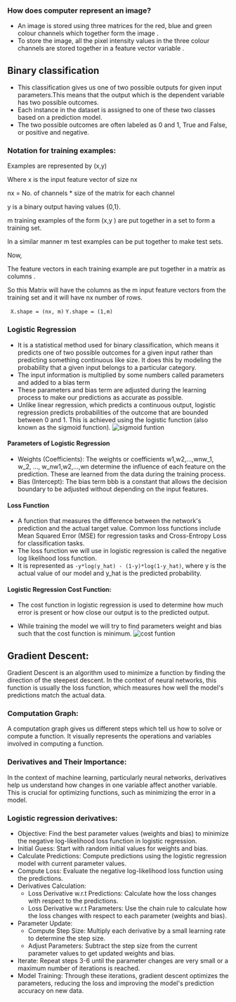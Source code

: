 ### How does computer represent an image?
- An image is stored using three matrices for the red, blue and green colour channels which together form the image .
- To store the image, all the pixel intensity values in the three colour channels are stored together in a feature vector variable .

## Binary classification 
- This classification gives us one of two possible outputs for given input parameters.This means that the output which is the dependent variable has two possible outcomes.
- Each instance in the dataset is assigned to one of these two classes based on a prediction model.
- The two possible outcomes are often labeled as 0 and 1, True and False, or positive and negative.

### Notation for training examples:
Examples are represented by (x,y)

Where x is the input feature vector of size nx 

nx =  No. of channels * size of the matrix for each channel

y is a binary output having values {0,1}.

m training examples of the form (x,y ) are put together in a set to form a training set.

In a similar manner m test examples can be put together to make test sets.

Now,

The feature vectors in each training example are put together in a matrix as columns .

So this Matrix will have the columns as the m input feature vectors from the training set and it will 
have nx number of rows.

` X.shape = (nx, m)` `Y.shape = (1,m)`

### Logistic Regression 
- It is a statistical method used for binary classification, which means it predicts one of two possible outcomes for a given input rather than predicting something continuous like size. It does this by modeling the probability that a given input belongs to a particular category.
- The input information is multiplied by some numbers called parameters and added to a bias term
- These parameters and bias term are adjusted during the learning process to make our predictions as accurate as possible.
- Unlike linear regression, which predicts a continuous output, logistic regression predicts probabilities of the outcome that are bounded between 0 and 1. This is achieved using the logistic function (also known as the sigmoid function).
![sigmoid funtion](Notes/Course1/sigmoid.png)

#### Parameters of Logistic Regression
- Weights (Coefficients): The weights or coefficients w1,w2,...,wnw_1, w_2, ..., w_nw1​,w2​,...,wn​ determine the influence of each feature on the prediction. These are learned from the data during the training process.
- Bias (Intercept): The bias term bbb is a constant that allows the decision boundary to be adjusted without depending on the input features.

#### Loss Function
- A function that measures the difference between the network's prediction and the actual target value. Common loss functions include Mean Squared Error (MSE) for regression tasks and Cross-Entropy Loss for classification tasks.
- The loss function we will use in logistic regression is called the negative log likelihood loss function.
- It is represented as `-y*log(y_hat) - (1-y)*log(1-y_hat)`, where y is the actual value of our model and y_hat is the predicted probability.

#### Logistic Regression Cost Function:
- The cost function in logistic regression is used to determine how much error is present or how close our output is to the predicted output.

- While training the model we will try to find parameters weight and bias such that the cost function is minimum.
![cost funtion](C:\Users\Sourish\Project-X-Lip-Reading\Notes\Course1\loss.png)

## Gradient Descent:
Gradient Descent is an algorithm used to minimize a function by finding the direction of the steepest descent. In the context of neural networks, this function is usually the loss function, which measures how well the model's predictions match the actual data. 

### Computation Graph:
A computation graph gives us different steps which tell us how to solve or compute a function. 
It visually represents the operations and variables involved in computing a function.

### Derivatives and Their Importance:
In the context of machine learning, particularly neural networks, derivatives help us understand how changes in one variable affect another variable. This is crucial for optimizing functions, such as minimizing the error in a model.

### Logistic regression derivatives:
- Objective: Find the best parameter values (weights and bias) to minimize the negative log-likelihood loss function in logistic regression.
- Initial Guess: Start with random initial values for weights and bias.
- Calculate Predictions: Compute predictions using the logistic regression model with current parameter values.
- Compute Loss: Evaluate the negative log-likelihood loss function using the predictions.
- Derivatives Calculation:
  - Loss Derivative w.r.t Predictions: Calculate how the loss changes with respect to the predictions.
  - Loss Derivative w.r.t Parameters: Use the chain rule to calculate how the loss changes with respect to each parameter (weights and bias).
- Parameter Update:
  - Compute Step Size: Multiply each derivative by a small learning rate to determine the step size.
  - Adjust Parameters: Subtract the step size from the current parameter values to get updated weights and bias.
- Iterate: Repeat steps 3-6 until the parameter changes are very small or a maximum number of iterations is reached.
- Model Training: Through these iterations, gradient descent optimizes the parameters, reducing the loss and improving the model's prediction accuracy on new data.







